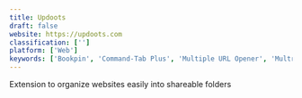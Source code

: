 ```yaml
---
title: Updoots
draft: false 
website: https://updoots.com
classification: ['']
platform: ['Web']
keywords: ['Bookpin', 'Command-Tab Plus', 'Multiple URL Opener', 'Multrin', 'Prism', 'Raindrop.io', 'Vested Yeti', 'Workona', 'WorkspacePro', 'across-tabs']
---
```

Extension to organize websites easily into shareable folders
